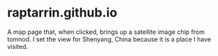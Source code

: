 raptarrin.github.io
===================

A map page that, when clicked, brings up a satellite image chip from tomnod. I set the view for Shenyang, China because it is a place I have visited.
